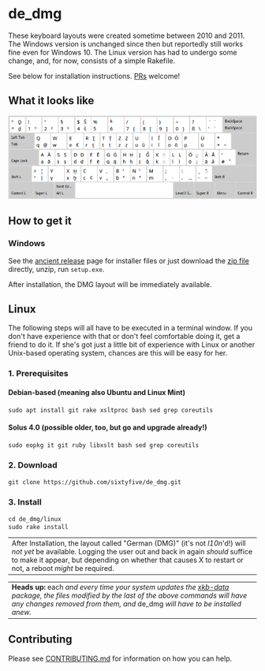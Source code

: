 # de_dmg

These keyboard layouts were created sometime between 2010 and 2011. The Windows version is unchanged since then but reportedly still works fine even for Windows 10. The Linux version has had to undergo some change, and, for now, consists of a simple Rakefile.

See below for installation instructions. [PRs](https://github.com/sixtyfive/de_dmg/compare) welcome!

## What it looks like

![image](docs/de_dmg.png)

## How to get it

### Windows

See the [ancient release](https://github.com/sixtyfive/de_dmg/releases/tag/ancient) page for installer files or just download the [zip file](https://github.com/sixtyfive/de_dmg/releases/download/ancient/de_dmg-WindowsXP7810-3264.zip) directly, unzip, run `setup.exe`.

After installation, the DMG layout will be immediately available.

## Linux 

The following steps will all have to be executed in a terminal window. If you don't have experience with that or don't feel comfortable doing it, get a friend to do it. If she's got just a little bit of experience with Linux or another Unix-based operating system, chances are this will be easy for her. 

### 1. Prerequisites

#### Debian-based (meaning also Ubuntu and Linux Mint)

```
sudo apt install git rake xsltproc bash sed grep coreutils
```

#### Solus 4.0 (possible older, too, but go and upgrade already!)

```
sudo eopkg it git ruby libxslt bash sed grep coreutils
```

### 2. Download

```
git clone https://github.com/sixtyfive/de_dmg.git
```

### 3. Install

```
cd de_dmg/linux
sudo rake install
```

<table><tr><td>After Installation, the layout called "German (DMG)" (it's not <em>l10n</em>'d!) will <em>not yet</em> be available. Logging the user out and back in again <em>should</em> suffice to make it appear, but depending on whether that causes X to restart or not, a reboot <em>might</em> be required.</td></tr></table>

<table><tr><td><strong>Heads up:</strong> each <em>and every time your system updates the <a href="https://packages.debian.org/search?keywords=xkb-data">xkb-data</a> package, the files modified by the last of the above commands will have any changes removed from them, and </em>de_dmg<em> will have to be installed anew.</em></td></tr></table>

## Contributing

Please see [CONTRIBUTING.md](CONTRIBUTING.md) for information on how you can help.
